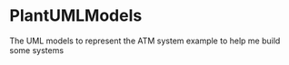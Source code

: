 # PlantUMLModels
The UML models to represent the ATM system example to help me build  some systems 
